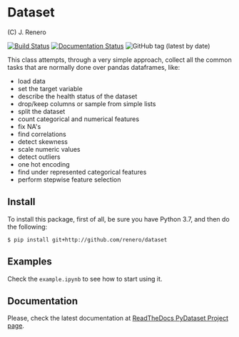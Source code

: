 # Dataset
(C) J. Renero

[![Build Status](https://travis-ci.org/renero/dataset.svg?branch=master)](https://travis-ci.org/renero/dataset) [![Documentation Status](https://readthedocs.org/projects/pydataset/badge/?version=latest)](https://pydataset.readthedocs.io/en/latest/?badge=latest) ![GitHub tag (latest by date)](https://img.shields.io/github/v/tag/renero/dataset)

This class attempts, through a very simple approach, collect all the common 
tasks that are normally done over pandas dataframes, like:

- load data
- set the target variable
- describe the health status of the dataset
- drop/keep columns or sample from simple lists
- split the dataset
- count categorical and numerical features
- fix NA's
- find correlations
- detect skewness
- scale numeric values
- detect outliers
- one hot encoding
- find under represented categorical features
- perform stepwise feature selection

## Install

To install this package, first of all, be sure you have Python 3.7, and then do the following:

    $ pip install git+http://github.com/renero/dataset

## Examples

Check the `example.ipynb` to see how to start using it.

## Documentation

Please, check the latest documentation at [ReadTheDocs PyDataset Project page](https://pydataset.readthedocs.io/en/latest/).

